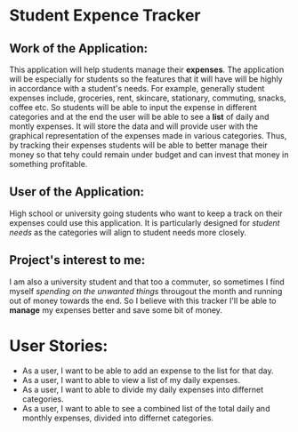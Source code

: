 # Student Expence Tracker

## Work of the Application:
This application will help students manage their **expenses**. The application will be especially for students so the features that it will have will be highly in accordance with a student's needs. For example, generally student expenses include, groceries, rent, skincare, stationary, commuting, snacks, coffee etc. So students will be able to input the expense in different categories and at the end the user will be able to see a **list** of daily and montly expenses. It will store the data and will provide user with the graphical representation of the expenses made in various categories. Thus, by tracking their expenses students will be able to better manage their money so that tehy could remain under budget and can invest that money in something profitable. 

## User of the Application:
High school or university going students who want to keep a track on their expenses could use this application. It is particularly designed for *student needs* as the categories will align to student needs more closely.

## Project's interest to me:
I am also a university student and that too a commuter, so sometimes I find myself *spending on the unwanted things* througout the month and running out of money towards the end. So I believe with this tracker I'll be able to **manage** my expenses better and save some bit of money.


# User Stories:

- As a user, I want to be able to add an expense to the list for that day. 
- As a user, I want to able to view a list of my daily expenses.
- As a user, I want to able to divide my daily expenses into differnet categories.
- As a user, I want to able to see a combined list of the total daily and monthly expenses, divided into differnet categories.

 